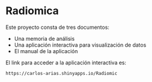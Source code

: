 # Radiomica
Este proyecto consta de tres documentos:
  - Una memoria de análisis
  - Una aplicación interactiva para visualización de datos
  - El manual de la aplicación
  
El link para acceder a la aplicación interactiva es:
  
    https://carlos-arias.shinyapps.io/Radiomic
